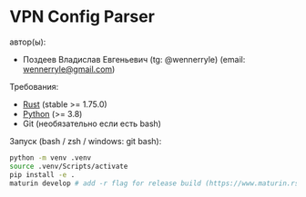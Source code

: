 # VPN Config Parser

автор(ы):

* Поздеев Владислав Евгеньевич (tg: @wennerryle) (email: wennerryle@gmail.com)

Требования:

* [Rust](https://rustup.rs/) (stable >= 1.75.0)
* [Python](https://www.python.org/downloads/) (>= 3.8)
* Git (необязательно если есть bash)

Запуск (bash / zsh / windows: git bash):

```bash
python -m venv .venv
source .venv/Scripts/activate
pip install -e .
maturin develop # add -r flag for release build (https://www.maturin.rs/tutorial)
```
